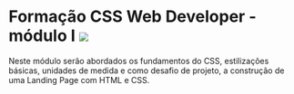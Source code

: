 # **Formação CSS Web Developer - módulo I** <img src="https://hermes.digitalinnovation.one/tracks/da043c7a-7189-441e-bf28-adc2d05a4934.png">
Neste módulo serão abordados os fundamentos do CSS, estilizações básicas, unidades de medida e como desafio de projeto, a construção de uma Landing Page com HTML e CSS.
